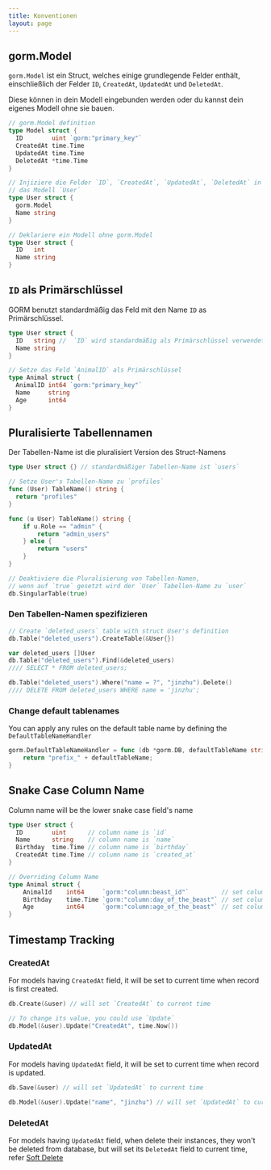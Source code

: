 ```yaml
---
title: Konventionen
layout: page
---
```

## gorm.Model

`gorm.Model` ist ein Struct, welches einige grundlegende Felder enthält, einschließlich der Felder `ID`, `CreatedAt`, `UpdatedAt` und `DeletedAt`.

Diese können in dein Modell eingebunden werden oder du kannst dein eigenes Modell ohne sie bauen.

```go
// gorm.Model definition
type Model struct {
  ID        uint `gorm:"primary_key"`
  CreatedAt time.Time
  UpdatedAt time.Time
  DeletedAt *time.Time
}

// Injiziere die Felder `ID`, `CreatedAt`, `UpdatedAt`, `DeletedAt` in
// das Modell `User`
type User struct {
  gorm.Model
  Name string
}

// Deklariere ein Modell ohne gorm.Model
type User struct {
  ID   int
  Name string
}
```

## `ID` als Primärschlüssel

GORM benutzt standardmäßig das Feld mit den Name `ID` as Primärschlüssel.

```go
type User struct {
  ID   string //  `ID` wird standardmäßig als Primärschlüssel verwendet
  Name string
}

// Setze das Feld `AnimalID` als Primärschlüssel
type Animal struct {
  AnimalID int64 `gorm:"primary_key"`
  Name     string
  Age      int64
}
```

## Pluralisierte Tabellennamen

Der Tabellen-Name ist die pluralisiert Version des Struct-Namens

```go
type User struct {} // standardmäßiger Tabellen-Name ist `users`

// Setze User's Tabellen-Name zu `profiles`
func (User) TableName() string {
  return "profiles"
}

func (u User) TableName() string {
    if u.Role == "admin" {
        return "admin_users"
    } else {
        return "users"
    }
}

// Deaktiviere die Pluralisierung von Tabellen-Namen,
// wenn auf `true` gesetzt wird der `User` Tabellen-Name zu `user`
db.SingularTable(true)
```

### Den Tabellen-Namen spezifizieren

```go
// Create `deleted_users` table with struct User's definition
db.Table("deleted_users").CreateTable(&User{})

var deleted_users []User
db.Table("deleted_users").Find(&deleted_users)
//// SELECT * FROM deleted_users;

db.Table("deleted_users").Where("name = ?", "jinzhu").Delete()
//// DELETE FROM deleted_users WHERE name = 'jinzhu';
```

### Change default tablenames

You can apply any rules on the default table name by defining the `DefaultTableNameHandler`

```go
gorm.DefaultTableNameHandler = func (db *gorm.DB, defaultTableName string) string  {
    return "prefix_" + defaultTableName;
}
```

## Snake Case Column Name

Column name will be the lower snake case field's name

```go
type User struct {
  ID        uint      // column name is `id`
  Name      string    // column name is `name`
  Birthday  time.Time // column name is `birthday`
  CreatedAt time.Time // column name is `created_at`
}

// Overriding Column Name
type Animal struct {
    AnimalId    int64     `gorm:"column:beast_id"`         // set column name to `beast_id`
    Birthday    time.Time `gorm:"column:day_of_the_beast"` // set column name to `day_of_the_beast`
    Age         int64     `gorm:"column:age_of_the_beast"` // set column name to `age_of_the_beast`
}
```

## Timestamp Tracking

### CreatedAt

For models having `CreatedAt` field, it will be set to current time when record is first created.

```go
db.Create(&user) // will set `CreatedAt` to current time

// To change its value, you could use `Update`
db.Model(&user).Update("CreatedAt", time.Now())
```

### UpdatedAt

For models having `UpdatedAt` field, it will be set to current time when record is updated.

```go
db.Save(&user) // will set `UpdatedAt` to current time

db.Model(&user).Update("name", "jinzhu") // will set `UpdatedAt` to current time
```

### DeletedAt

For models having `UpdatedAt` field, when delete their instances, they won't be deleted from database, but will set its `DeletedAt` field to current time, refer [Soft Delete](/docs/delete.html#Soft-Delete)